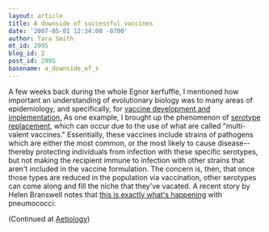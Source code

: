 ```yaml
---
layout: article
title: A downside of successful vaccines
date: '2007-05-01 12:34:00 -0700'
author: Tara Smith
mt_id: 2995
blog_id: 2
post_id: 2995
basename: a_downside_of_s
---
```

<img src="http://i165.photobucket.com/albums/u57/aetiology/blue2.jpg" alt="" style="float:left;" class="inset" />  A few weeks back during the whole Egnor kerfuffle, I mentioned how important an understanding of evolutionary biology was to many areas of epidemiology, and specifically, for [vaccine development and implementation.](http://scienceblogs.com/aetiology/2007/03/egnor_just_doesnt_know_when_to.php)  As one example, I brought up the phenomenon of [serotype replacement](http://www.cdc.gov/ncidod/eid/vol5no3/lipsitch.htm), which can occur due to the use of what are called "multi-valent vaccines."  Essentially, these vaccines include strains of pathogens which are either the most common, or the most likely to cause disease--thereby protecting individuals from infection with these specific serotypes, but not making the recipient immune to infection with other strains that aren't included in the vaccine formulation.  The concern is, then, that once those types are reduced in the population via vaccination, other serotypes can come along and fill the niche that they've vacated.  A recent story by Helen Branswell notes that [this is exactly what's happening](http://thechronicleherald.ca/Canada/742865.html) with pneumococci:  

(Continued at [Aetiology](http://scienceblogs.com/aetiology/2007/05/a_downside_of_successful_vacci.php#more))
